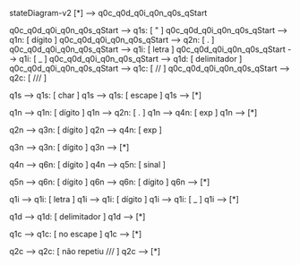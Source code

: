 stateDiagram-v2
[*] --> q0c_q0d_q0i_q0n_q0s_qStart

q0c_q0d_q0i_q0n_q0s_qStart --> q1s: [ " ]
q0c_q0d_q0i_q0n_q0s_qStart --> q1n: [ dígito ]
q0c_q0d_q0i_q0n_q0s_qStart --> q2n: [ . ]
q0c_q0d_q0i_q0n_q0s_qStart --> q1i: [ letra ]
q0c_q0d_q0i_q0n_q0s_qStart --> q1i: [ _ ]
q0c_q0d_q0i_q0n_q0s_qStart --> q1d: [ delimitador ]
q0c_q0d_q0i_q0n_q0s_qStart --> q1c: [ // ]
q0c_q0d_q0i_q0n_q0s_qStart --> q2c: [ /// ]

q1s --> q1s: [ char ]
q1s --> q1s: [ escape ]
q1s --> [*]

q1n --> q1n: [ dígito ]
q1n --> q2n: [ . ]
q1n --> q4n: [ exp ]
q1n --> [*]

q2n --> q3n: [ dígito ]
q2n --> q4n: [ exp ]

q3n --> q3n: [ dígito ]
q3n --> [*]

q4n --> q6n: [ dígito ]
q4n --> q5n: [ sinal ]

q5n --> q6n: [ dígito ]
q6n --> q6n: [ dígito ]
q6n --> [*]

q1i --> q1i: [ letra ]
q1i --> q1i: [ dígito ]
q1i --> q1i: [ _ ]
q1i --> [*]

q1d --> q1d: [ delimitador ]
q1d --> [*]

q1c --> q1c: [ no escape ]
q1c --> [*]

q2c --> q2c: [ não repetiu /// ]
q2c --> [*]
